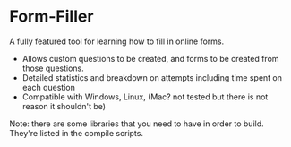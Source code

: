 # Form-Filler

A fully featured tool for learning how to fill in online forms.

* Allows custom questions to be created, and forms to be created from those questions.
* Detailed statistics and breakdown on attempts including time spent on each question
* Compatible with Windows, Linux, (Mac? not tested but there is not reason it shouldn't be)

Note: there are some libraries that you need to have in order to build. They're listed in the compile scripts.
